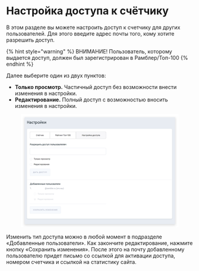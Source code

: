 # Настройка доступа к счётчику

В этом разделе вы можете настроить доступ к счетчику для других пользователей. Для этого введите адрес почты того, кому хотите разрешить доступ.&#x20;

{% hint style="warning" %}
ВНИМАНИЕ! Пользователь, которому выдается доступ, должен был зарегистрирован в Рамблер/Топ-100
{% endhint %}

Далее выберите один из двух пунктов:

* **Только просмотр.** Частичный доступ без возможности внести изменения в настройки.
* **Редактирование.** Полный доступ с возможностью вносить изменения в настройки.

<figure><img src="../.gitbook/assets/top100.rambler.ru_9(1) (1).png" alt=""><figcaption></figcaption></figure>

Изменить тип доступа можно в любой момент в подразделе «Добавленные пользователи». Как закончите редактирование, нажмите кнопку «Сохранить изменения». После этого на почту добавленному пользователю придет письмо со ссылкой для активации доступа, номером счетчика и ссылкой на статистику сайта.&#x20;
